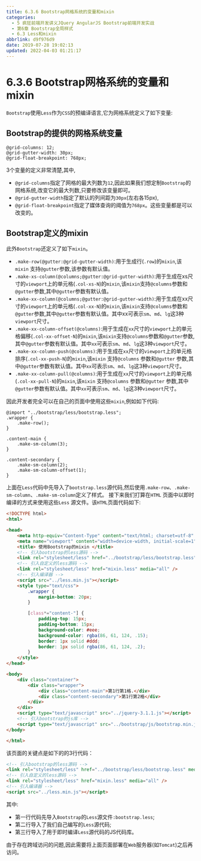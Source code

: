 ```yaml
---
title: 6.3.6 Bootstrap网格系统的变量和mixin
categories: 
  - 5 疯狂前端开发讲义JQuery AngularJS Bootstrap前端开发实战
  - 第6章 Bootstrap全局样式
  - 6.3 Less和mixin
abbrlink: d9f976d9
date: 2019-07-28 19:02:13
updated: 2022-04-03 01:21:17
---
```

# 6.3.6 Bootstrap网格系统的变量和mixin #
`Bootstrap`使用`Less`作为`CSS`的预编译语言,它为网格系统定义了如下变量:
## Bootstrap的提供的网格系统变量 ##
```less
@grid-columns: 12;
@grid-gutter-width: 30px;
@grid-float-breakpoint: 768px;
```
3个变量的定义非常清楚,其中,
- `@grid-columns`指定了网格的最大列数为`12`,因此如果我们想定制`Bootstrap`的网格系统,改变它的最大列数,只要修改该变量即可。
- `@grid-gutter-width`指定了默认的列间距为`30px`(左右各15px),
- `@grid-float-breakpoint`指定了媒体查询的阈值为`768px`。这些变量都是可以改变的。

## Bootstrap定义的mixin ##
此外`Bootstrap`还定义了如下`mixin`。
- `.make-row(@gutter:@grid-gutter-width)`:用于生成行(`.row`)的`mixin`,该`mixin` 支持`@gutter`参数,该参数有默认值。
- `.make-xs-column(@columns;@gutter:@grid-gutter-width)`:用于生成在xs尺寸的`viewport`上的单元格(`.col-xs-N`)的`mixin`,该`mixin`支持`@columns`参数和`@gutter`参数,其中`@gutter`参数有默认值。
- `.make-xx-column(@columns;@gutter:@grid-gutter-width)`:用于生成在xx尺寸的`viewport`上的单元格(`.col-xx-N`)的`mixin`,该`mixin`支持`@columns`参数和`@gutter`参数,其中`@gutter`参数有默认值。其中xx可表示`sm`、`md`、`lg`这3种`viewport`尺寸。
- `.make-xx-column-offset(@columns)`:用于生成在`xx`尺寸的`viewport`上的单元格偏移(`.col-xx-offset-N`)的`mixin`,该`mixin`支持`@columns`参数和`@gutter`参数,其中`@gutter`参数有默认值。其中`xx`可表示`sm`、`md`、`lg`这3种`viewport`尺寸。
- `.make-xx-column-push(@columns)`:用于生成在`xx`尺寸的`viewport`上的单元格排序(`.col-xx-push-N`)的`mixin`,该`mixin` 支持`@columns` 参数和`@gutter` 参数,其中`@gutter`参数有默认值。其中`xx`可表示`sm`、`md`、`lg`这3种`viewport`尺寸。
- `.make-xx-column-pull(@columns)`:用于生成在`xx`尺寸的`viewport`上的单元格(`.col-xx-pull-N`)的`mixin`,该`mixin` 支持`@columns` 参数和`@gutter` 参数,其中`@gutter`参数有默认值。其中`xx`可表示`sm`、`md`、`lg`这3种`viewport`尺寸。

因此开发者完全可以在自己的页面中使用这些`mixin`,例如如下代码:
```less
@import "../bootstrap/less/bootstrap.less";
.wrapper {
    .make-row();
}

.content-main {
    .make-sm-column(3);
}

.content-secondary {
    .make-sm-column(2);
    .make-sm-column-offset(1);
}
```
上面在`Less`代码中先导入了`bootstrap.less`源代码,然后使用`.make-row`、`.make-sm-column`、`.make-sm-column`定义了样式。
接下来我们打算在`HTML` 页面中以即时编译的方式来使用这些`Less` 源文件。该`HTML`页面代码如下:
```html
<!DOCTYPE html>
<html>

<head>
    <meta http-equiv="Content-Type" content="text/html; charset=utf-8" />
    <meta name="viewport" content="width=device-width, initial-scale=1">
    <title> 使用Bootstrap的mixin </title>
    <!-- 引入bootstrap的less源码 -->
    <link rel="stylesheet/less" href="../bootstrap/less/bootstrap.less" media="all" />
    <!-- 引入自定义的less源码 -->
    <link rel="stylesheet/less" href="mixin.less" media="all" />
    <!-- 引入编译器 -->
    <script src="../less.min.js"></script>
    <style type="text/css">
        .wrapper {
            margin-bottom: 20px;
        }

        [class*="content-"] {
            padding-top: 15px;
            padding-bottom: 15px;
            background-color: #eee;
            background-color: rgba(86, 61, 124, .15);
            border: 1px solid #ddd;
            border: 1px solid rgba(86, 61, 124, .2);
        }
    </style>
</head>

<body>
    <div class="container">
        <div class="wrapper">
            <div class="content-main">第1行第1格.</div>
            <div class="content-secondary">第1行第2格</div>
        </div>
    </div>
    <script type="text/javascript" src="../jquery-3.1.1.js"></script>
    <!-- 引入bootstrap的js库 -->
    <script type="text/javascript" src="../bootstrap/js/bootstrap.min.js"></script>
</body>

</html>
```
该页面的关键点是如下的的3行代码：
```html
<!-- 引入bootstrap的less源码 -->
<link rel="stylesheet/less" href="../bootstrap/less/bootstrap.less" media="all" />
<!-- 引入自定义的less源码 -->
<link rel="stylesheet/less" href="mixin.less" media="all" />
<!-- 引入编译器 -->
<script src="../less.min.js"></script>
```
其中:
- 第一行代码先导入`Bootstrap`的`Less`源文件`:bootstrap.less`;
- 第二行导入了我们自己编写的`Less`源代码;
- 第三行导入了用于即时编译`Less`源代码的JS代码库。 

由于存在跨域访问的问题,因此需要将上面页面部署在`Web`服务器(如`Tomcat`)之后再访问。


